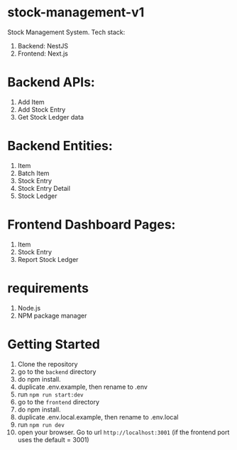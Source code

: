 # stock-management-v1
Stock Management System.
Tech stack:
1. Backend: NestJS
2. Frontend: Next.js

# Backend APIs:
1. Add Item
2. Add Stock Entry
3. Get Stock Ledger data

# Backend Entities:
1. Item
2. Batch Item
3. Stock Entry
4. Stock Entry Detail
5. Stock Ledger

# Frontend Dashboard Pages:
1. Item
2. Stock Entry
3. Report Stock Ledger

# requirements
1. Node.js
2. NPM package manager

# Getting Started
1. Clone the repository
2. go to the `backend` directory
4. do npm install. 
5. duplicate .env.example, then rename to .env
6. run `npm run start:dev`
7. go to the `frontend` directory
8. do npm install.
9. duplicate .env.local.example, then rename to .env.local
10. run `npm run dev`
11. open your browser. Go to url `http://localhost:3001` (if the frontend port uses the default = 3001)